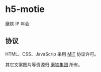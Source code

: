 # h5-motie

磨铁 IP 年会

## 协议

HTML、CSS、JavaScrip 采用 [MIT](./LICENSE) 协议许可。

其它文案图片等资源归 [磨铁集团](http://www.motie.com/) 所有。
